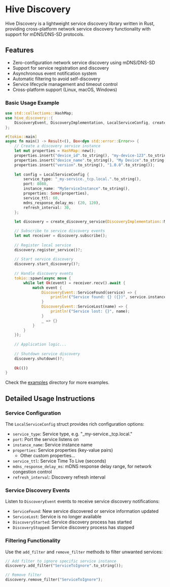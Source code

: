 # Hive Discovery

Hive Discovery is a lightweight service discovery library written in Rust, providing cross-platform network service discovery functionality with support for mDNS/DNS-SD protocols.

## Features

- Zero-configuration network service discovery using mDNS/DNS-SD
- Support for service registration and discovery
- Asynchronous event notification system
- Automatic filtering to avoid self-discovery
- Service lifecycle management and timeout control
- Cross-platform support (Linux, macOS, Windows)

### Basic Usage Example

```rust
use std::collections::HashMap;
use hive_discovery::{
    DiscoveryEvent, DiscoveryImplementation, LocalServiceConfig, create_discovery_service
};

#[tokio::main]
async fn main() -> Result<(), Box<dyn std::error::Error>> {
    // Create a discovery service instance
    let mut properties = HashMap::new();
    properties.insert("device_id".to_string(), "my-device-123".to_string());
    properties.insert("device_name".to_string(), "My Device".to_string());
    properties.insert("version".to_string(), "1.0.0".to_string());
    
    let config = LocalServiceConfig {
        service_type: "_my-service._tcp.local.".to_string(),
        port: 8080,
        instance_name: "MyServiceInstance".to_string(),
        properties: Some(properties),
        service_ttl: 60,
        mdns_response_delay_ms: (20, 120),
        refresh_interval: 30,
    };
    
    let discovery = create_discovery_service(DiscoveryImplementation::Mdns, config)?;

    // Subscribe to service discovery events
    let mut receiver = discovery.subscribe();
    
    // Register local service
    discovery.register_service()?;
    
    // Start service discovery
    discovery.start_discovery()?;
    
    // Handle discovery events
    tokio::spawn(async move {
        while let Ok(event) = receiver.recv().await {
            match event {
                DiscoveryEvent::ServiceFound(service) => {
                    println!("Service found: {} ({})", service.instance_name, service.service_type);
                }
                DiscoveryEvent::ServiceLost(name) => {
                    println!("Service lost: {}", name);
                }
                _ => {}
            }
        }
    });
    
    // Application logic...
    
    // Shutdown service discovery
    discovery.shutdown()?;
    
    Ok(())
}
```

Check the [examples](./examples) directory for more examples.

## Detailed Usage Instructions

### Service Configuration

The `LocalServiceConfig` struct provides rich configuration options:

- `service_type`: Service type, e.g. "_my-service._tcp.local."
- `port`: Port the service listens on
- `instance_name`: Service instance name
- `properties`: Service properties (key-value pairs)
  - Other custom properties...
- `service_ttl`: Service Time To Live (seconds)
- `mdns_response_delay_ms`: mDNS response delay range, for network congestion control
- `refresh_interval`: Discovery refresh interval

### Service Discovery Events

Listen to `DiscoveryEvent` events to receive service discovery notifications:

- `ServiceFound`: New service discovered or service information updated
- `ServiceLost`: Service is no longer available
- `DiscoveryStarted`: Service discovery process has started
- `DiscoveryStopped`: Service discovery process has stopped

### Filtering Functionality

Use the `add_filter` and `remove_filter` methods to filter unwanted services:

```rust
// Add filter to ignore specific service instance
discovery.add_filter("ServiceToIgnore".to_string());

// Remove filter
discovery.remove_filter("ServiceToIgnore");
```
